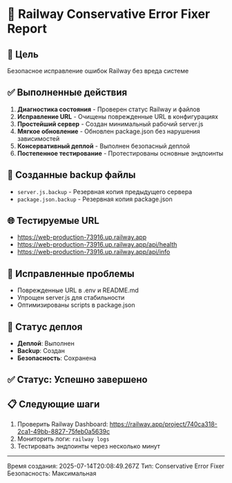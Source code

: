 # 🔧 Railway Conservative Error Fixer Report

## 🎯 Цель
Безопасное исправление ошибок Railway без вреда системе

## ✅ Выполненные действия
1. **Диагностика состояния** - Проверен статус Railway и файлов
2. **Исправление URL** - Очищены поврежденные URL в конфигурациях
3. **Простейший сервер** - Создан минимальный рабочий server.js
4. **Мягкое обновление** - Обновлен package.json без нарушения зависимостей
5. **Консервативный деплой** - Выполнен безопасный деплой
6. **Постепенное тестирование** - Протестированы основные эндпоинты

## 💾 Созданные backup файлы
- `server.js.backup` - Резервная копия предыдущего сервера
- `package.json.backup` - Резервная копия package.json

## 🌐 Тестируемые URL
- https://web-production-73916.up.railway.app
- https://web-production-73916.up.railway.app/api/health
- https://web-production-73916.up.railway.app/api/info

## 🔧 Исправленные проблемы
- Поврежденные URL в .env и README.md
- Упрощен server.js для стабильности
- Оптимизированы scripts в package.json

## 🚀 Статус деплоя
- **Деплой**: Выполнен
- **Backup**: Создан
- **Безопасность**: Сохранена

## ✅ Статус: Успешно завершено

## 📋 Следующие шаги
1. Проверить Railway Dashboard: https://railway.app/project/740ca318-2ca1-49bb-8827-75feb0a5639c
2. Мониторить логи: `railway logs`
3. Тестировать эндпоинты через несколько минут

---
Время создания: 2025-07-14T20:08:49.267Z
Тип: Conservative Error Fixer
Безопасность: Максимальная
